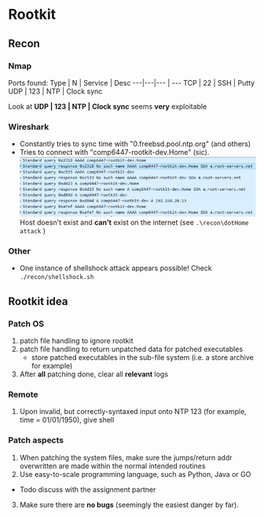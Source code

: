 # Rootkit

## Recon
### Nmap
Ports found:
Type | N | Service | Desc
---|---|--- | ---
TCP | 22 | SSH | Putty
UDP | 123 | NTP | Clock sync

Look at **UDP | 123 | NTP | Clock sync** seems **very** exploitable

### Wireshark
* Constantly tries to sync time with "0.freebsd.pool.ntp.org" (and others)
* Tries to connect with "comp6447-rootkit-dev.Home" (sic).
    ![proof](./recon/misc/ws2.PNG)
    Host doesn't exist and **can't** exist on the internet (see ```.\recon\dotHome attack``` )

### Other

* One instance of shellshock attack appears possible! Check ```./recon/shellshock.sh```

## Rootkit idea
### Patch OS
1. patch file handling to ignore rootkit
2. patch file handling to return unpatched data for patched executables
    * store patched executables in the sub-file system (i.e. a store archive for example)
3. After **all** patching done, clear all **relevant** logs

### Remote
1. Upon invalid, but correctly-syntaxed input onto NTP 123 (for example, time = 01/01/1950), give shell

### Patch aspects
1. When patching the system files, make sure the jumps/return addr overwritten are made within the normal intended routines
2. Use easy-to-scale programming language, such as Python, Java or GO
* Todo discuss with the assignment partner
3. Make sure there are **no bugs** (seemingly the easiest danger by far).
